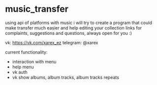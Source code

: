 # music_transfer
using api of platforms with music i will try to create a program that could make transfer much easier and help editing your collection
links for complaints, suggestions and questions, always open for you :)

vk: https://vk.com/xarex_ez
telegram: @xarex

current functionality:
- interaction with menu
- help menu
- vk auth
- vk show albums, album tracks, album tracks repeats
